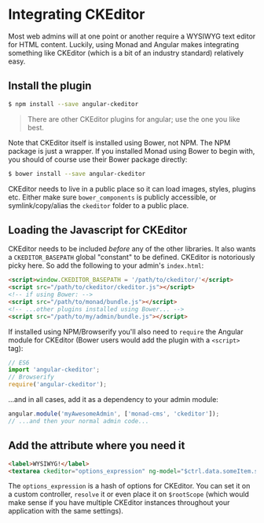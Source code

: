 # Integrating CKEditor
Most web admins will at one point or another require a WYSIWYG text editor for
HTML content. Luckily, using Monad and Angular makes integrating something like
CKEditor (which is a bit of an industry standard) relatively easy.

## Install the plugin
```sh
$ npm install --save angular-ckeditor
```

> There are other CKEditor plugins for angular; use the one you like best.

Note that CKEditor itself is installed using Bower, not NPM. The NPM package is
just a wrapper. If you installed Monad using Bower to begin with, you should of
course use their Bower package directly:

```sh
$ bower install --save angular-ckeditor
```

CKEditor needs to live in a public place so it can load images, styles, plugins
etc. Either make sure `bower_components` is publicly accessible, or
symlink/copy/alias the `ckeditor` folder to a public place.

## Loading the Javascript for CKEditor
CKEditor needs to be included _before_ any of the other libraries. It also wants
a `CKEDITOR_BASEPATH` global "constant" to be defined. CKEditor is notoriously
picky here. So add the following to your admin's `index.html`:

```html
<script>window.CKEDITOR_BASEPATH = '/path/to/ckeditor/'</script>
<script src="/path/to/ckeditor/ckeditor.js"></script>
<!-- if using Bower: -->
<script src="/path/to/monad/bundle.js"></script>
<!-- ...other plugins installed using Bower... -->
<script src="/path/to/my/admin/bundle.js"></script>
```

If installed using NPM/Browserify you'll also need to `require` the Angular
module for CKEditor (Bower users would add the plugin with a `<script>` tag):

```js
// ES6
import 'angular-ckeditor';
// Browserify
require('angular-ckeditor');
```

...and in all cases, add it as a dependency to your admin module:

```js
angular.module('myAwesomeAdmin', ['monad-cms', 'ckeditor']);
// ...and then your normal admin code...
```

## Add the attribute where you need it
```html
<label>WYSIWYG!</label>
<textarea ckeditor="options_expression" ng-model="$ctrl.data.someItem.somefield"></textarea>
```

The `options_expression` is a hash of options for CKEditor. You can set it on a
custom controller, `resolve` it or even place it on `$rootScope` (which would
make sense if you have multiple CKEditor instances throughout your application
with the same settings).

